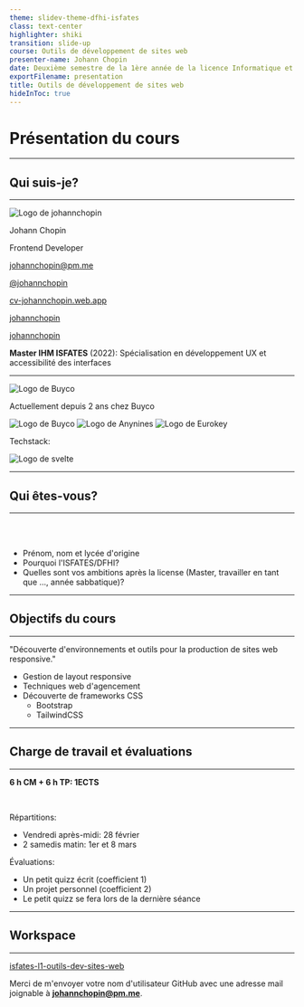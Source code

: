 ```yaml
---
theme: slidev-theme-dfhi-isfates
class: text-center
highlighter: shiki
transition: slide-up  
course: Outils de développement de sites web
presenter-name: Johann Chopin
date: Deuxième semestre de la 1ère année de la licence Informatique et ingénierie du web.
exportFilename: presentation
title: Outils de développement de sites web
hideInToc: true
---
```


# Présentation du cours

---

## Qui suis-je?
<Hr />

<div class="grid grid-cols-2 gap-4 mt-10">
<div>
  <div class="flex items-center gap-2 mb-10">
    <img src="/images/my-logo.png" class="w-15 !rounded-full" alt="Logo de johannchopin"/>
    <div>
      <p class="!m-0 font-bold">Johann Chopin</p>
      <p class="!m-0 text-sm">Frontend Developer</p>
    </div>
  </div>

  [<mdi-envelope /> johannchopin@pm.me](mailto:johannchopin@pm.me)

  [<mdi-github /> @johannchopin](https://github.com/johannchopin)

  [<mdi-web /> cv-johannchopin.web.app](https://cv-johannchopin.web.app)

  [<mdi-linkedin /> johannchopin](https://www.linkedin.com/in/johannchopin/)

  [<mdi-stackoverflow /> johannchopin](https://stackoverflow.com/users/8583669/johannchopin)
</div>

<div class="flex flex-col">

**Master IHM ISFATES** (2022): Spécialisation en développement UX et accessibilité des interfaces

<hr/>

<img src="/images/buyco.png" class="w-1/5 !border-0 mt-5" alt="Logo de Buyco"/>
<p class="!m-0 text-sm">Actuellement depuis 2 ans chez Buyco</p>

<div class="flex gap-10">
  <img src="/images/dryad.png" class="w-1/5 !border-0 mt-5" alt="Logo de Buyco"/>
  <img src="/images/anynines.png" class="w-1/5 h-auto !border-0 mt-5" alt="Logo de Anynines"/>
  <img src="/images/eurokey.png" class="w-1/5 !border-0 mt-5" alt="Logo de Eurokey"/>
</div>

<p class="text !mt-10 !mb-0 flex">Techstack:</p>
<p class="text-3xl !mt-0 flex">
  <mdi-nodejs />
  <mdi-language-typescript />
  <mdi-react />
  <img src="/images/svelte.svg" class="!border-0 w-10 h-10" alt="Logo de svelte"/>
  <mdi-sass />
  <mdi-docker />
</p>

</div>
</div>

---

## Qui êtes-vous?
<Hr />

<br />
<br />

<v-clicks>

* Prénom, nom et lycée d'origine
* Pourquoi l'ISFATES/DFHI?
* Quelles sont vos ambitions après la license (Master, travailler en tant que ..., année sabbatique)?
</v-clicks>

---

## Objectifs du cours
<Hr />

<p class="text-center italic !my-10">"Découverte d'environnements et outils pour la production de sites web responsive."</p>

<v-clicks>

* Gestion de layout responsive
* Techniques web d'agencement
* Découverte de frameworks CSS
  * Bootstrap
  * TailwindCSS
</v-clicks>

---

## Charge de travail et évaluations
<Hr />

**6 h CM + 6 h TP: 1ECTS**

<br />

Répartitions:

* Vendredi après-midi: 28 février
* 2 samedis matin: 1er et 8 mars

<v-click>

Évaluations:

* Un petit quizz écrit (coefficient 1)
* Un projet personnel (coefficient 2)
* Le petit quizz se fera lors de la dernière séance
</v-click>

---

## Workspace
<Hr />

<p class="text-2xl text-center !mt-20">

[<mdi-github /> isfates-l1-outils-dev-sites-web](https://github.com/isfates-l1-outils-dev-sites-web)
</p>


<p class="text-center !mt-10">

Merci de m'envoyer votre nom d'utilisateur GitHub avec une adresse mail joignable à **[johannchopin@pm.me](mailto:johannchopin@pm.me)**.
</p>
